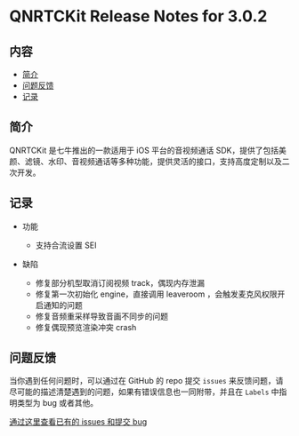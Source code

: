 # QNRTCKit Release Notes for 3.0.2

## 内容

- [简介](#简介)
- [问题反馈](#问题反馈)
- [记录](#记录)

## 简介

QNRTCKit 是七牛推出的一款适用于 iOS 平台的音视频通话 SDK，提供了包括美颜、滤镜、水印、音视频通话等多种功能，提供灵活的接口，支持高度定制以及二次开发。

## 记录
- 功能
    - 支持合流设置 SEI
    
- 缺陷
    - 修复部分机型取消订阅视频 track，偶现内存泄漏
    - 修复第一次初始化 engine，直接调用 leaveroom ，会触发麦克风权限开启通知的问题
    - 修复音频重采样导致音画不同步的问题
    - 修复偶现预览渲染冲突 crash


## 问题反馈

当你遇到任何问题时，可以通过在 GitHub 的 repo 提交 ```issues``` 来反馈问题，请尽可能的描述清楚遇到的问题，如果有错误信息也一同附带，并且在 ```Labels``` 中指明类型为 bug 或者其他。

[通过这里查看已有的 issues 和提交 bug](https://github.com/pili-engineering/QNRTC-iOS/issues)
